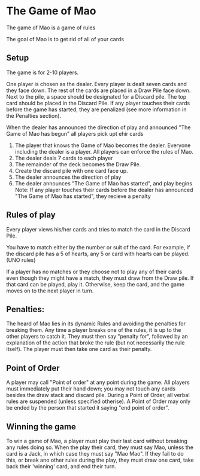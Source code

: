 # The Game of Mao
The game of Mao is a game of rules

The goal of Mao is to get rid of all of your cards

## Setup
The game is for 2-10 players.

One player is chosen as the dealer. Every player is dealt seven cards and they face down. The rest of the cards are placed in a Draw Pile face down. Next to the pile, a space should be designated for a Discard pile. The top card should be placed in the Discard Pile. If any player touches their cards before the game has started, they are penalized (see more information in the Penalties section).

When the dealer has announced the direction of play and announced "The Game of Mao has begun" all players pick upt ehir cards 
1. The player that knows the Game of Mao becomes the dealer. Everyone including the dealer is a player. All players can enforce the rules of Mao.
2. The dealer deals 7 cards to each player
3. The remainder of the deck becomes the Draw Pile.
4. Create the discard pile with one card face up.
5. The dealer announces the direction of play
6. The dealer announces "The Game of Mao has started", and play begins
Note: If any player touches their cards before the dealer has announced "The Game of Mao has started", they recieve a penalty 

## Rules of play
Every player views his/her cards and tries to match the card in the Discard Pile.

You have to match either by the number or suit of the card. For example, if the discard pile has a 5 of hearts, any 5 or card with hearts can be played. (UNO rules)

If a player has no matches or they choose not to play any of their cards even though they might have a match, they must draw from the Draw pile. If that card can be played, play it. Otherwise, keep the card, and the game moves on to the next player in turn.

## Penalties:
The heard of Mao lies in its dynamic Rules and avoiding the penalties for breaking them. Any time a player breaks one of the rules, it is up to the other players to catch it. They must then say "penalty for", followed by an explanation of the action that broke the rule (but not necessarily the rule itself). The player must then take one card as their penalty.

## Point of Order
A player may call "Point of order" at any point during the game. All players must immediately put their hand down; you may not touch any cards besides the draw stack and discard pile. During a Point of Order, all verbal rules are suspended (unless specified otherise). A Point of Order may only be ended by the person that started it saying "end point of order".

## Winning the game
To win a game of Mao, a player must play their last card without breaking any rules doing so.  When the play their card, they must say Mao, unless the card is a Jack, in which case they must say "Mao Mao". If they fail to do this, or break ano other rules during the play, they must draw one card, take back their 'winning' card, and end their turn.
